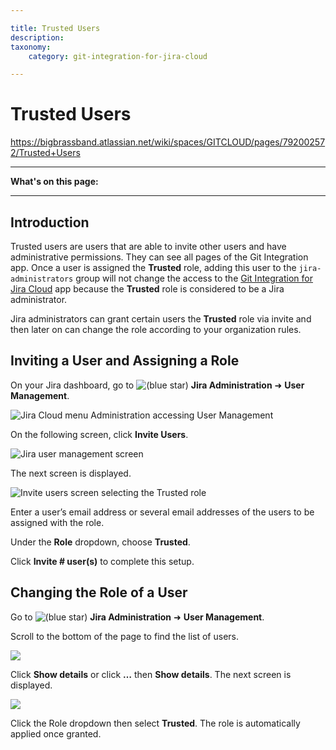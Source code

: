 ```yaml
---

title: Trusted Users
description:
taxonomy:
    category: git-integration-for-jira-cloud

---
```


# Trusted Users

<https://bigbrassband.atlassian.net/wiki/spaces/GITCLOUD/pages/792002572/Trusted+Users>

* * *

**What's on this page:**

* * *

## Introduction

Trusted users are users that are able to invite other users and have administrative permissions. They can see all pages of the Git Integration app. Once a user is assigned the **Trusted** role, adding this user to the `jira-administrators` group will not change the access to the [Git Integration for Jira Cloud](https://marketplace.atlassian.com/apps/4984/git-integration-for-jira?hosting=cloud&tab=overview) app because the **Trusted** role is considered to be a Jira administrator.

Jira administrators can grant certain users the **Trusted** role via invite and then later on can change the role according to your organization rules.

## Inviting a User and Assigning a Role

On your Jira dashboard, go to ![(blue star)](/wiki/s/-1639011364/6452/8b4898d3c114827e64ec143b4fa79bb76a6cfa5b/_/images/icons/emoticons/star_blue.png) **Jira Administration** ➜ **User Management**.

![Jira Cloud menu Administration accessing User Management](https://bigbrassband.atlassian.net/wiki/download/attachments/792002572/gitcloud-jira-admin-user-mgr-menu-access.png?version=1&modificationDate=1601548276316&cacheVersion=1&api=v2)

On the following screen, click **Invite Users**.

![Jira user management screen](https://bigbrassband.atlassian.net/wiki/download/attachments/792002572/gitcloud-jira-admin-user-mgr-invite.png?version=1&modificationDate=1601549065688&cacheVersion=1&api=v2)

The next screen is displayed.

![Invite users screen selecting the Trusted role](https://bigbrassband.atlassian.net/wiki/download/thumbnails/792002572/gitcloud-jira-admin-invite-users.png?version=1&modificationDate=1601549598293&cacheVersion=1&api=v2&width=507&height=710)

Enter a user’s email address or several email addresses of the users to be assigned with the role.

Under the **Role** dropdown, choose **Trusted**.

Click **Invite # user(s)** to complete this setup.

## Changing the Role of a User

Go to ![(blue star)](/wiki/s/-1639011364/6452/8b4898d3c114827e64ec143b4fa79bb76a6cfa5b/_/images/icons/emoticons/star_blue.png) **Jira Administration** ➜ **User Management**.

Scroll to the bottom of the page to find the list of users.

![](https://bigbrassband.atlassian.net/wiki/download/attachments/792002572/gitcloud-user-mgr-userlist.png?version=1&modificationDate=1601550877546&cacheVersion=1&api=v2)

Click **Show details** or click **…** then **Show details**. The next screen is displayed.

![](https://bigbrassband.atlassian.net/wiki/download/thumbnails/792002572/gitcloud-user-show-details-roles.png?version=1&modificationDate=1601551488708&cacheVersion=1&api=v2&width=476&height=518)

Click the Role dropdown then select **Trusted**. The role is automatically applied once granted.